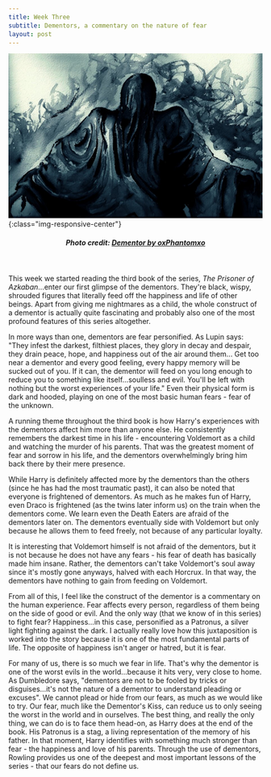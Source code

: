 ```yaml
---
title: Week Three
subtitle: Dementors, a commentary on the nature of fear
layout: post
---
```



![Dementor](/assets/images/dementor_by_oxphantomxo-d4b9mtm.jpg){:class="img-responsive-center"}
<h5><center>Photo credit: <a href="https://www.deviantart.com/oxphantomxo/art/Dementor-260789962" target="_blank">Dementor by oxPhantomxo</a></center></h5><br />

This week we started reading the third book of the series, *The Prisoner of Azkaban*...enter our first glimpse of the dementors. They're black, wispy, shrouded figures that literally feed off the happiness and life of other beings. Apart from giving me nightmares as a child, the whole construct of a dementor is actually quite fascinating and probably also one of the most profound features of this series altogether. 

In more ways than one, dementors are fear personified. As Lupin says: "They infest the darkest, filthiest places, they glory in decay and despair, they drain peace, hope, and happiness out of the air around them... Get too near a dementor and every good feeling, every happy memory will be sucked out of you. If it can, the dementor will feed on you long enough to reduce you to something like itself...soulless and evil. You'll be left with nothing but the worst experiences of your life." Even their physical form is dark and hooded, playing on one of the most basic human fears - fear of the unknown.

A running theme throughout the third book is how Harry's experiences with the dementors affect him more than anyone else. He consistently remembers the darkest time in his life - encountering Voldemort as a child and watching the murder of his parents. That was the greatest moment of fear and sorrow in his life, and the dementors overwhelmingly bring him back there by their mere presence.

While Harry is definitely affected more by the dementors than the others (since he has had the most traumatic past), it can also be noted that everyone is frightened of dementors. As much as he makes fun of Harry, even Draco is frightened (as the twins later inform us) on the train when the dementors come. We learn even the Death Eaters are afraid of the dementors later on. The dementors eventually side with Voldemort but only because he allows them to feed freely, not because of any particular loyalty.

It is interesting that Voldemort himself is not afraid of the dementors, but it is not because he does not have any fears - his fear of death has basically made him insane. Rather, the dementors can't take Voldemort's soul away since it's mostly gone anyways, halved with each Horcrux. In that way, the dementors have nothing to gain from feeding on Voldemort.

From all of this, I feel like the construct of the dementor is a commentary on the human experience. Fear affects every person, regardless of them being on the side of good or evil. And the only way (that we know of in this series) to fight fear? Happiness...in this case, personified as a Patronus, a silver light fighting against the dark. I actually really love how this juxtaposition is worked into the story because it is one of the most fundamental parts of life. The opposite of happiness isn't anger or hatred, but it is fear. 

For many of us, there is so much we fear in life. That's why the dementor is one of the worst evils in the world...because it hits very, very close to home. As Dumbledore says, "dementors are not to be fooled by tricks or disguises...it's not the nature of a dementor to understand pleading or excuses". We cannot plead or hide from our fears, as much as we would like to try. Our fear, much like the Dementor's Kiss, can reduce us to only seeing the worst in the world and in ourselves. The best thing, and really the only thing, we can do is to face them head-on, as Harry does at the end of the book. His Patronus is a stag, a living representation of the memory of his father. In that moment, Harry identifies with something much stronger than fear - the happiness and love of his parents. Through the use of dementors, Rowling provides us one of the deepest and most important lessons of the series - that our fears do not define us.